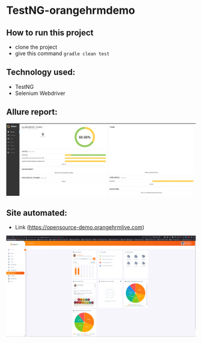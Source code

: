 # TestNG-orangehrmdemo

## How to run this project
- clone the project
- give this command ``` gradle clean test ```

## Technology used:
- TestNG
- Selenium Webdriver

## Allure report:

![180](https://github.com/zafir100100/TestNG-orangehrmdemo/blob/master/assets/allure-report.png)


## Site automated:
  - Link (https://opensource-demo.orangehrmlive.com)

![181](https://github.com/zafir100100/TestNG-orangehrmdemo/blob/master/assets/orangehrmdemo.png)
